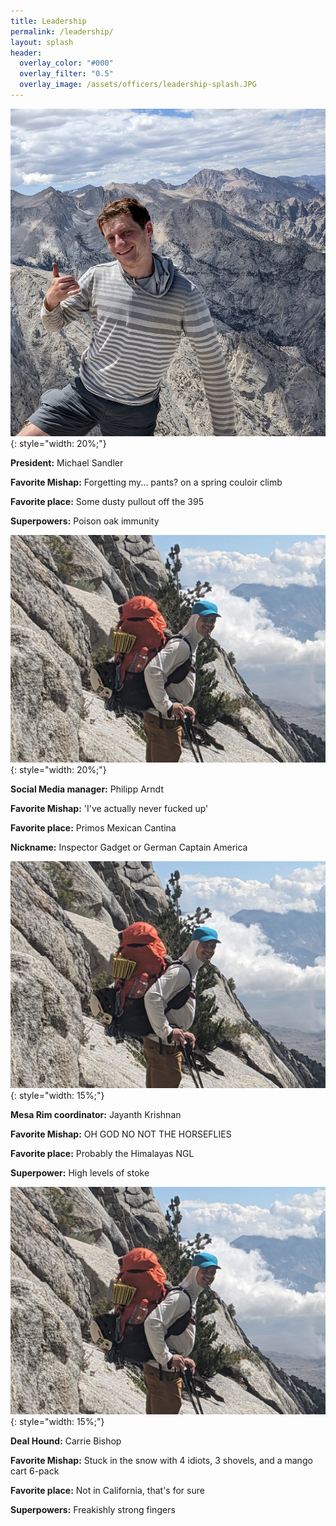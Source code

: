 ```yaml
---
title: Leadership
permalink: /leadership/
layout: splash
header:
  overlay_color: "#000"
  overlay_filter: "0.5"
  overlay_image: /assets/officers/leadership-splash.JPG
---
```



![mike](/assets/officers/mike.jpg){: style="width: 20%;"}

**President:** Michael Sandler

**Favorite Mishap:** Forgetting my... pants? on a spring couloir climb

**Favorite place:** Some dusty pullout off the 395

**Superpowers:** Poison oak immunity
 

![phil](/assets/officers/phil.jpg){: style="width: 20%;"}

**Social Media manager:** Philipp Arndt

**Favorite Mishap:** 'I've actually never fucked up'

**Favorite place:** Primos Mexican Cantina

**Nickname:** Inspector Gadget or German Captain America

![phil](/assets/officers/phil.jpg){: style="width: 15%;"}


**Mesa Rim coordinator:** Jayanth Krishnan

**Favorite Mishap:** OH GOD NO NOT THE HORSEFLIES

**Favorite place:** Probably the Himalayas NGL

**Superpower:** High levels of stoke



![phil](/assets/officers/phil.jpg){: style="width: 15%;"}

**Deal Hound:** Carrie Bishop

**Favorite Mishap:** Stuck in the snow with 4 idiots, 3 shovels, and a mango cart 6-pack

**Favorite place:** Not in California, that's for sure

**Superpowers:**  Freakishly strong fingers
